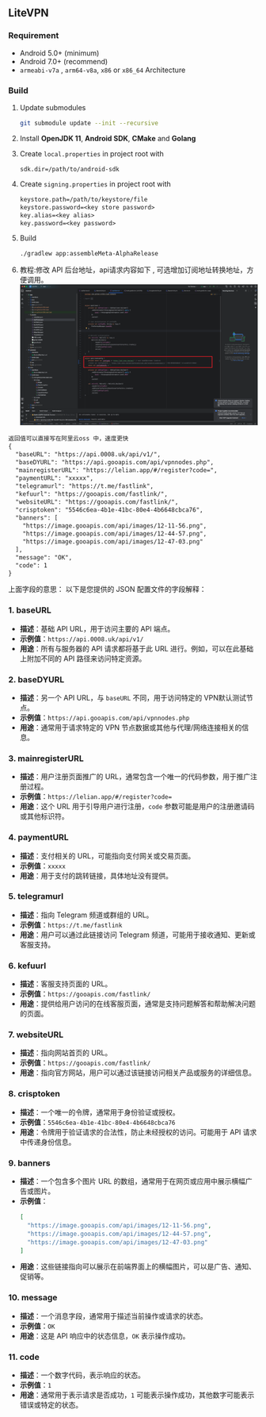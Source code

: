 ## LiteVPN

 
### Requirement

- Android 5.0+ (minimum)
- Android 7.0+ (recommend)
- `armeabi-v7a` , `arm64-v8a`, `x86` or `x86_64` Architecture

### Build

1. Update submodules

   ```bash
   git submodule update --init --recursive
   ```

2. Install **OpenJDK 11**, **Android SDK**, **CMake** and **Golang**

3. Create `local.properties` in project root with

   ```properties
   sdk.dir=/path/to/android-sdk
   ```

4. Create `signing.properties` in project root with

   ```properties
   keystore.path=/path/to/keystore/file
   keystore.password=<key store password>
   key.alias=<key alias>
   key.password=<key password>
   ```

5. Build

   ```bash
   ./gradlew app:assembleMeta-AlphaRelease
   ```


6. 教程:修改 API 后台地址，api请求内容如下 , 可选增加订阅地址转换地址，方便调用。
![](images_05_20_11.png)

```
返回值可以直接写在阿里云oss 中，速度更快
{
  "baseURL": "https://api.0008.uk/api/v1/",
  "baseDYURL": "https://api.gooapis.com/api/vpnnodes.php",
  "mainregisterURL": "https://lelian.app/#/register?code=",
  "paymentURL": "xxxxx",
  "telegramurl": "https://t.me/fastlink",
  "kefuurl": "https://gooapis.com/fastlink/",
  "websiteURL": "https://gooapis.com/fastlink/",
  "crisptoken": "5546c6ea-4b1e-41bc-80e4-4b6648cbca76",
  "banners": [
    "https://image.gooapis.com/api/images/12-11-56.png",
    "https://image.gooapis.com/api/images/12-44-57.png",
    "https://image.gooapis.com/api/images/12-47-03.png"
  ],
  "message": "OK",
  "code": 1
}
```

上面字段的意思：
以下是您提供的 JSON 配置文件的字段解释：

### 1. **baseURL**
   - **描述**：基础 API URL，用于访问主要的 API 端点。
   - **示例值**：`https://api.0008.uk/api/v1/`
   - **用途**：所有与服务器的 API 请求都将基于此 URL 进行。例如，可以在此基础上附加不同的 API 路径来访问特定资源。

### 2. **baseDYURL**
   - **描述**：另一个 API URL，与 `baseURL` 不同，用于访问特定的 VPN默认测试节点。
   - **示例值**：`https://api.gooapis.com/api/vpnnodes.php`
   - **用途**：通常用于请求特定的 VPN 节点数据或其他与代理/网络连接相关的信息。

### 3. **mainregisterURL**
   - **描述**：用户注册页面推广的 URL，通常包含一个唯一的代码参数，用于推广注册过程。
   - **示例值**：`https://lelian.app/#/register?code=`
   - **用途**：这个 URL 用于引导用户进行注册，`code` 参数可能是用户的注册邀请码或其他标识符。

### 4. **paymentURL**
   - **描述**：支付相关的 URL，可能指向支付网关或交易页面。
   - **示例值**：`xxxxx`
   - **用途**：用于支付的跳转链接，具体地址没有提供。

### 5. **telegramurl**
   - **描述**：指向 Telegram 频道或群组的 URL。
   - **示例值**：`https://t.me/fastlink`
   - **用途**：用户可以通过此链接访问 Telegram 频道，可能用于接收通知、更新或客服支持。

### 6. **kefuurl**
   - **描述**：客服支持页面的 URL。
   - **示例值**：`https://gooapis.com/fastlink/`
   - **用途**：提供给用户访问的在线客服页面，通常是支持问题解答和帮助解决问题的页面。

### 7. **websiteURL**
   - **描述**：指向网站首页的 URL。
   - **示例值**：`https://gooapis.com/fastlink/`
   - **用途**：指向官方网站，用户可以通过该链接访问相关产品或服务的详细信息。

### 8. **crisptoken**
   - **描述**：一个唯一的令牌，通常用于身份验证或授权。
   - **示例值**：`5546c6ea-4b1e-41bc-80e4-4b6648cbca76`
   - **用途**：令牌用于验证请求的合法性，防止未经授权的访问。可能用于 API 请求中传递身份信息。

### 9. **banners**
   - **描述**：一个包含多个图片 URL 的数组，通常用于在网页或应用中展示横幅广告或图片。
   - **示例值**：
     ```json
     [
       "https://image.gooapis.com/api/images/12-11-56.png",
       "https://image.gooapis.com/api/images/12-44-57.png",
       "https://image.gooapis.com/api/images/12-47-03.png"
     ]
     ```
   - **用途**：这些链接指向可以展示在前端界面上的横幅图片，可以是广告、通知、促销等。

### 10. **message**
   - **描述**：一个消息字段，通常用于描述当前操作或请求的状态。
   - **示例值**：`OK`
   - **用途**：这是 API 响应中的状态信息，`OK` 表示操作成功。

### 11. **code**
   - **描述**：一个数字代码，表示响应的状态。
   - **示例值**：`1`
   - **用途**：通常用于表示请求是否成功，`1` 可能表示操作成功，其他数字可能表示错误或特定的状态。
